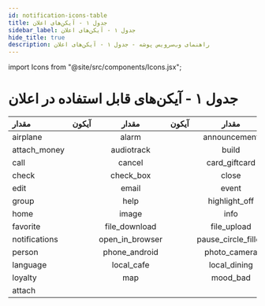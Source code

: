 ```yaml
---
id: notification-icons-table
title: جدول ۱ - آیکن‌های اعلان
sidebar_label: جدول ۱ - آیکن‌های اعلان
hide_title: true
description: راهنمای وب‌سرویس پوشه - جدول ۱ - آیکن‌های اعلان
---
```


import Icons from "@site/src/components/Icons.jsx";

# جدول ۱ - آیکن‌های قابل استفاده در اعلان

|      مقدار    |                                  آیکون                         |         مقدار   |                                        آیکون            |        مقدار       |                                                    آیکون  |    مقدار            |                               آیکون                 |
|:--------------|:--------------------------------------------------------------:|:---------------:|:-------------------------------------------------------:|:------------------:|:---------------------------------------------------------:|:-------------------:|----------------------------------------------------:|
|  airplane         |   <Icons name="airplanemode_active" />        |alarm                 | <Icons name="alarm" />                | announcement        |    <Icons name="announcement" />          | apps                |   <Icons name="apps" />          |
|  attach_money     |   <Icons name="attach_money" />               |audiotrack            | <Icons name="audiotrack" />           | build               |    <Icons name="build" />                 | business            |   <Icons name="business" />      |
|  call             |   <Icons name="call" />                       |cancel                | <Icons name="cancel" />               | card_giftcard       |    <Icons name="card_giftcard" />         | chat                |   <Icons name="chat" />          |
|  check            |   <Icons name="check" />                      |check_box             | <Icons name="check_box" />            | close               |    <Icons name="close" />                 | delete              |   <Icons name="delete" />        |
|  edit             |   <Icons name="edit" />                       |email                 | <Icons name="email" />                | event               |    <Icons name="event" />                 | forward             |   <Icons name="forward" />       |
|  group            |   <Icons name="group" />                      |help                  | <Icons name="help" />                 | highlight_off       |    <Icons name="highlight_off" />         | history             |   <Icons name="history" />       |
|  home             |   <Icons name="home" />                       |image                 | <Icons name="image" />                | info                |    <Icons name="info" />                  | exit_to_app         |   <Icons name="exit_to_app" />   |
|  favorite         |   <Icons name="favorite" />                   |file_download         | <Icons name="file_download" />        | file_upload         |    <Icons name="file_upload" />           | flag                |   <Icons name="flag" />          |
|  notifications    |   <Icons name="notifications" />              |open_in_browser       | <Icons name="open_in_browser" />      | pause_circle_filled |    <Icons name="pause_circle_filled" />   | payment             |   <Icons name="payment" />       |
|  person           |   <Icons name="person" />                     |phone_android         | <Icons name="phone_android" />        | photo_camera        |    <Icons name="photo_camera" />          | place               |   <Icons name="place" />         |
|  language         |   <Icons name="language" />                   |local_cafe            | <Icons name="local_cafe" />           | local_dining        |    <Icons name="local_dining" />          | local_offer         |   <Icons name="local_offer" />   |
|  loyalty          |   <Icons name="loyalty" />                    |map                   | <Icons name="map" />                  | mood_bad            |    <Icons name="mood_bad" />              | mood                |   <Icons name="mood" />          |
|  attach           |   <Icons name="attach_file" />                |
